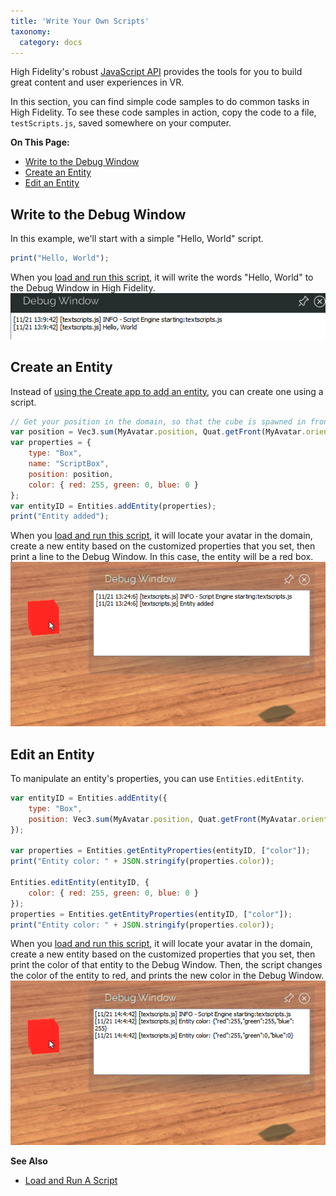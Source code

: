 ```yaml
---
title: 'Write Your Own Scripts'
taxonomy:
  category: docs
---
```

High Fidelity's robust [JavaScript API](../../api-reference) provides the tools for you to build great content and user experiences in VR. 

In this section, you can find simple code samples to do common tasks in High Fidelity. To see these code samples in action, copy the code to a file, `testScripts.js`, saved somewhere on your computer. 

**On This Page:**

* [Write to the Debug Window](#write-to-the-debug-window)
* [Create an Entity](#create-an-entity)
* [Edit an Entity](#edit-an-entity)

## Write to the Debug Window
In this example, we'll start with a simple "Hello, World" script. 

```javascript
print("Hello, World");
```

When you [load and run this script](../get-started-with-scripting#load-and-run-a-script), it will write the words "Hello, World" to the Debug Window in High Fidelity.
![](hello-world.png)

## Create an Entity
Instead of [using the Create app to add an entity](../../create/entities/create-entities), you can create one using a script. 

```javascript
// Get your position in the domain, so that the cube is spawned in front of you
var position = Vec3.sum(MyAvatar.position, Quat.getFront(MyAvatar.orientation));
var properties = {
    type: "Box",
    name: "ScriptBox",
    position: position,
    color: { red: 255, green: 0, blue: 0 }
};
var entityID = Entities.addEntity(properties);
print("Entity added");
```

When you [load and run this script](../get-started-with-scripting#load-and-run-a-script), it will locate your avatar in the domain, create a new entity based on the customized properties that you set, then print a line to the Debug Window. In this case, the entity will be a red box.  
![](add-entity.png)

## Edit an Entity
To manipulate an entity's properties, you can use `Entities.editEntity`. 

```javascript
var entityID = Entities.addEntity({
    type: "Box",
    position: Vec3.sum(MyAvatar.position, Quat.getFront(MyAvatar.orientation)),
});

var properties = Entities.getEntityProperties(entityID, ["color"]);
print("Entity color: " + JSON.stringify(properties.color));

Entities.editEntity(entityID, {
    color: { red: 255, green: 0, blue: 0 }
});
properties = Entities.getEntityProperties(entityID, ["color"]);
print("Entity color: " + JSON.stringify(properties.color));
```

When you [load and run this script](../get-started-with-scripting#load-and-run-a-script), it will locate your avatar in the domain, create a new entity based on the customized properties that you set, then print the color of that entity to the Debug Window. Then, the script changes the color of the entity to red, and prints the new color in the Debug Window.
![](edit-entity.png)



**See Also**

+ [Load and Run A Script](../get-started-with-scripting#load-and-run-a-script)